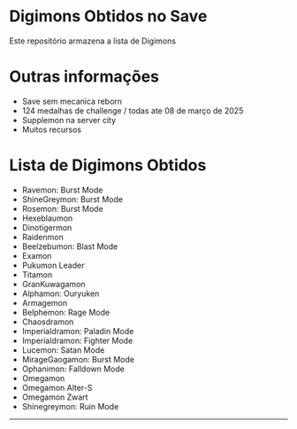 # Digimons Obtidos no Save

Este repositório armazena a lista de Digimons 

# Outras informações

- Save sem mecanica reborn
- 124 medalhas de challenge / todas ate 08 de março de 2025
- Supplemon na server city
- Muitos recursos

# Lista de Digimons Obtidos

- Ravemon: Burst Mode
- ShineGreymon: Burst Mode
- Rosemon: Burst Mode
- Hexeblaumon
- Dinotigermon
- Raidenmon
- Beelzebumon: Blast Mode
- Examon
- Pukumon Leader
- Titamon
- GranKuwagamon
- Alphamon: Ouryuken
- Armagemon
- Belphemon: Rage Mode
- Chaosdramon
- Imperialdramon: Paladin Mode
- Imperialdramon: Fighter Mode
- Lucemon: Satan Mode
- MirageGaogamon: Burst Mode
- Ophanimon: Falldown Mode
- Omegamon
- Omegamon Alter-S
- Omegamon Zwart
- Shinegreymon: Ruin Mode
----------------